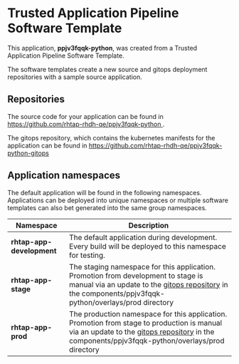 # Trusted Application Pipeline Software Template

This application, **ppjv3fqqk-python**, was created from a Trusted Application Pipeline Software Template.

The software templates create a new source and gitops deployment repositories with a sample source application. 

## Repositories

The source code for your application can be found in [https://github.com/rhtap-rhdh-qe/ppjv3fqqk-python ](https://github.com/rhtap-rhdh-qe/ppjv3fqqk-python ).
 
The gitops repository, which contains the kubernetes manifests for the application can be found in 
[https://github.com/rhtap-rhdh-qe/ppjv3fqqk-python-gitops ](https://github.com/rhtap-rhdh-qe/ppjv3fqqk-python-gitops ) 

## Application namespaces 

The default application will be found in the following namespaces. Applications can be deployed into unique namespaces or multiple software templates can also bet generated into the same group namespaces.  

|  Namespace   |  Description   |  
| -------- | -------- |   
| **rhtap-app-development** | The default application during development. Every build will be deployed to this namespace for testing. | 
| **rhtap-app-stage** | The staging namespace for this application. Promotion from development to stage is manual via an update to the [gitops repository](https://github.com/rhtap-rhdh-qe/ppjv3fqqk-python-gitops ) in the components/ppjv3fqqk-python/overlays/prod directory |  
| **rhtap-app-prod** | The production namespace for this application. Promotion from stage to production is manual via an update to the [gitops repository](https://github.com/rhtap-rhdh-qe/ppjv3fqqk-python-gitops ) in the components/ppjv3fqqk-python/overlays/prod directory | 